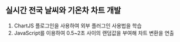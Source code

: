 ## 실시간 전국 날씨와 기온차 차트 개발

1. ChartJS 플로그인을 사용하여 외부 플러그인 사용법을 학습 
2. JavaScript를 이용하여 0.5~2초 사이의 랜덤값을 부여해 차트 변환을 연출

